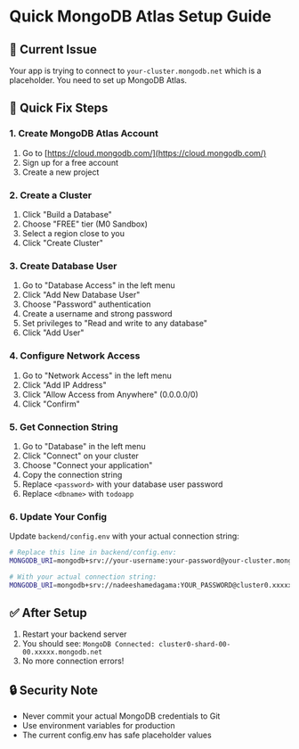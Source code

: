 # Quick MongoDB Atlas Setup Guide

## 🚨 Current Issue
Your app is trying to connect to `your-cluster.mongodb.net` which is a placeholder. You need to set up MongoDB Atlas.

## 🔧 Quick Fix Steps

### 1. Create MongoDB Atlas Account
1. Go to [https://cloud.mongodb.com/](https://cloud.mongodb.com/)
2. Sign up for a free account
3. Create a new project

### 2. Create a Cluster
1. Click "Build a Database"
2. Choose "FREE" tier (M0 Sandbox)
3. Select a region close to you
4. Click "Create Cluster"

### 3. Create Database User
1. Go to "Database Access" in the left menu
2. Click "Add New Database User"
3. Choose "Password" authentication
4. Create a username and strong password
5. Set privileges to "Read and write to any database"
6. Click "Add User"

### 4. Configure Network Access
1. Go to "Network Access" in the left menu
2. Click "Add IP Address"
3. Click "Allow Access from Anywhere" (0.0.0.0/0)
4. Click "Confirm"

### 5. Get Connection String
1. Go to "Database" in the left menu
2. Click "Connect" on your cluster
3. Choose "Connect your application"
4. Copy the connection string
5. Replace `<password>` with your database user password
6. Replace `<dbname>` with `todoapp`

### 6. Update Your Config
Update `backend/config.env` with your actual connection string:

```bash
# Replace this line in backend/config.env:
MONGODB_URI=mongodb+srv://your-username:your-password@your-cluster.mongodb.net/todoapp?retryWrites=true&w=majority

# With your actual connection string:
MONGODB_URI=mongodb+srv://nadeeshamedagama:YOUR_PASSWORD@cluster0.xxxxx.mongodb.net/todoapp?retryWrites=true&w=majority
```

## ✅ After Setup
1. Restart your backend server
2. You should see: `MongoDB Connected: cluster0-shard-00-00.xxxxx.mongodb.net`
3. No more connection errors!

## 🔒 Security Note
- Never commit your actual MongoDB credentials to Git
- Use environment variables for production
- The current config.env has safe placeholder values
